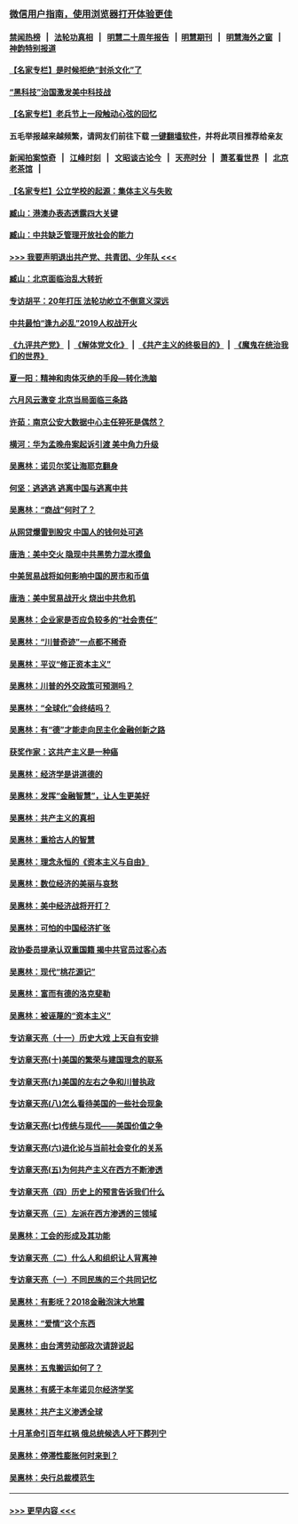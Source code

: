 ### [微信用户指南，使用浏览器打开体验更佳](https://github.com/gfw-breaker/banned-news1/blob/master/indexes/wechat-guide.md?t=0)
#### [禁闻热榜](热点新闻.md?t=0)  &nbsp;&nbsp;|&nbsp;&nbsp; [法轮功真相](https://github.com/gfw-breaker/truth/blob/master/README.md?t=0) &nbsp;&nbsp;|&nbsp;&nbsp; [明慧二十周年报告](https://github.com/gfw-breaker/mh-reports/blob/master/README.md?t=0) &nbsp;&nbsp;|&nbsp;&nbsp;[明慧期刊](https://github.com/gfw-breaker/mh-qikan) &nbsp;&nbsp;|&nbsp;&nbsp; [明慧海外之窗](https://github.com/gfw-breaker/mh-news/blob/master/README.md?t=0) &nbsp;&nbsp;|&nbsp;&nbsp; [神韵特别报道](https://github.com/gfw-breaker/mh-news/blob/master/shenyun.md?t=0)
#### [【名家专栏】是时候拒绝“封杀文化”了](../pages/nsc423/n11814093.md?t=02161022) 
#### [“黑科技”治国激发美中科技战](../pages/nsc423/n11638056.md?t=02161022) 
#### [【名家专栏】老兵节上一段触动心弦的回忆](../pages/nsc423/n11646016.md?t=02161022) 
#### 五毛举报越来越频繁，请网友们前往下载 [一键翻墙软件](https://github.com/gfw-breaker/ssr-accounts)，并将此项目推荐给亲友
#### [新闻拍案惊奇](https://github.com/gfw-breaker/banned-news1/blob/master/pages/link4.md) &nbsp;&nbsp;|&nbsp;&nbsp; [江峰时刻](https://github.com/gfw-breaker/banned-news1/blob/master/pages/link4.md) &nbsp;&nbsp;|&nbsp;&nbsp; [文昭谈古论今](https://github.com/gfw-breaker/banned-news1/blob/master/pages/link4.md) &nbsp;&nbsp;|&nbsp;&nbsp; [天亮时分](https://github.com/gfw-breaker/banned-news1/blob/master/pages/link4.md) &nbsp;&nbsp;|&nbsp;&nbsp; [萧茗看世界](https://github.com/gfw-breaker/banned-news1/blob/master/pages/link4.md) &nbsp;&nbsp;|&nbsp;&nbsp; [北京老茶馆](https://github.com/gfw-breaker/banned-news1/blob/master/pages/link4.md) &nbsp;&nbsp;|&nbsp;&nbsp; 
#### [【名家专栏】公立学校的起源：集体主义与失败](../pages/nsc423/n11601833.md?t=02161022) 
#### [臧山：港澳办表态透露四大关键](../pages/nsc423/n11421628.md?t=02161022) 
#### [臧山：中共缺乏管理开放社会的能力](../pages/nsc423/n11407457.md?t=02161022) 
#### [>>> 我要声明退出共产党、共青团、少年队 <<<](https://github.com/begood0513/goodnews/blob/master/quit/letter.md) 
#### [臧山：北京面临治乱大转折](../pages/nsc423/n11406895.md?t=02161022) 
#### [专访胡平：20年打压 法轮功屹立不倒意义深远](../pages/nsc423/n11398800.md?t=02161022) 
#### [中共最怕“逢九必乱”2019人权战开火](../pages/nsc423/n11385248.md?t=02161022) 
#### [《九评共产党》](https://github.com/begood0513/9ping.md/blob/master/README.md) &nbsp;|&nbsp; [《解体党文化》](../../../../jtdwh.md/blob/master/README.md)  &nbsp;|&nbsp; [《共产主义的终极目的》](../../../../gczydzjmd.md/blob/master/README.md) &nbsp;|&nbsp; [《魔鬼在统治我们的世界》](../../../../mgztzwmdsj.md/blob/master/README.md) 
#### [夏一阳：精神和肉体灭绝的手段—转化洗脑](../pages/nsc423/n11368250.md?t=02161022) 
#### [六月风云激变 北京当局面临三条路](../pages/nsc423/n11313668.md?t=02161022) 
#### [许茹：南京公安大数据中心主任猝死是偶然？](../pages/nsc423/n11064744.md?t=02161022) 
#### [横河：华为孟晚舟案起诉引渡 美中角力升级](../pages/nsc423/n11027230.md?t=02161022) 
#### [吴惠林：诺贝尔奖让海耶克翻身](../pages/nsc423/n10890049.md?t=02161022) 
#### [何坚：逃逃逃 逃离中国与逃离中共](../pages/nsc423/n10592891.md?t=02161022) 
#### [吴惠林：“商战”何时了？](../pages/nsc423/n10573558.md?t=02161022) 
#### [从网贷爆雷到股灾 中国人的钱何处可逃](../pages/nsc423/n10572800.md?t=02161022) 
#### [唐浩：美中交火 隐现中共黑势力混水摸鱼](../pages/nsc423/n10544040.md?t=02161022) 
#### [中美贸易战将如何影响中国的房市和币值](../pages/nsc423/n10543697.md?t=02161022) 
#### [唐浩：美中贸易战开火 烧出中共危机](../pages/nsc423/n10540126.md?t=02161022) 
#### [吴惠林：企业家是否应负较多的“社会责任”](../pages/nsc423/n10535022.md?t=02161022) 
#### [吴惠林：“川普奇迹”一点都不稀奇](../pages/nsc423/n10512808.md?t=02161022) 
#### [吴惠林：平议“修正资本主义”](../pages/nsc423/n10495724.md?t=02161022) 
#### [吴惠林：川普的外交政策可预测吗？](../pages/nsc423/n10462387.md?t=02161022) 
#### [吴惠林：“全球化”会终结吗？](../pages/nsc423/n10452838.md?t=02161022) 
#### [吴惠林：有“德”才能走向民主化金融创新之路](../pages/nsc423/n10432292.md?t=02161022) 
#### [获奖作家：这共产主义是一种癌](../pages/nsc423/n10431541.md?t=02161022) 
#### [吴惠林：经济学是讲道德的](../pages/nsc423/n10398014.md?t=02161022) 
#### [吴惠林：发挥“金融智慧”，让人生更美好](../pages/nsc423/n10375019.md?t=02161022) 
#### [吴惠林：共产主义的真相](../pages/nsc423/n10351394.md?t=02161022) 
#### [吴惠林：重拾古人的智慧](../pages/nsc423/n10337691.md?t=02161022) 
#### [吴惠林：理念永恒的《资本主义与自由》](../pages/nsc423/n10316274.md?t=02161022) 
#### [吴惠林：数位经济的美丽与哀愁](../pages/nsc423/n10292946.md?t=02161022) 
#### [吴惠林：美中经济战将开打？](../pages/nsc423/n10258825.md?t=02161022) 
#### [吴惠林：可怕的中国经济扩张](../pages/nsc423/n10219147.md?t=02161022) 
#### [政协委员提承认双重国籍 揭中共官员过客心态](../pages/nsc423/n10208809.md?t=02161022) 
#### [吴惠林：现代“桃花源记”](../pages/nsc423/n10185234.md?t=02161022) 
#### [吴惠林：富而有德的洛克斐勒](../pages/nsc423/n10142264.md?t=02161022) 
#### [吴惠林：被诬蔑的“资本主义”](../pages/nsc423/n10124816.md?t=02161022) 
#### [专访章天亮（十一）历史大戏 上天自有安排](../pages/nsc423/n10094905.md?t=02161022) 
#### [专访章天亮(十)美国的繁荣与建国理念的联系](../pages/nsc423/n10094899.md?t=02161022) 
#### [专访章天亮(九)美国的左右之争和川普执政](../pages/nsc423/n10094889.md?t=02161022) 
#### [专访章天亮(八)怎么看待美国的一些社会现象](../pages/nsc423/n10094857.md?t=02161022) 
#### [专访章天亮(七)传统与现代——美国价值之争](../pages/nsc423/n10093140.md?t=02161022) 
#### [专访章天亮(六)进化论与当前社会变化的关系](../pages/nsc423/n10092036.md?t=02161022) 
#### [专访章天亮(五)为何共产主义在西方不断渗透](../pages/nsc423/n10083620.md?t=02161022) 
#### [专访章天亮（四）历史上的预言告诉我们什么](../pages/nsc423/n10083606.md?t=02161022) 
#### [专访章天亮（三）左派在西方渗透的三领域](../pages/nsc423/n10081115.md?t=02161022) 
#### [吴惠林：工会的形成及其功能](../pages/nsc423/n10080633.md?t=02161022) 
#### [专访章天亮（二）什么人和组织让人背离神](../pages/nsc423/n10076637.md?t=02161022) 
#### [专访章天亮（一）不同民族的三个共同记忆](../pages/nsc423/n10074188.md?t=02161022) 
#### [吴惠林：有影呒？2018金融泡沫大地震](../pages/nsc423/n10040534.md?t=02161022) 
#### [吴惠林：“爱情”这个东西](../pages/nsc423/n10019423.md?t=02161022) 
#### [吴惠林：由台湾劳动部政次请辞说起](../pages/nsc423/n9979679.md?t=02161022) 
#### [吴惠林：五鬼搬运如何了？](../pages/nsc423/n9925338.md?t=02161022) 
#### [吴惠林：有感于本年诺贝尔经济学奖](../pages/nsc423/n9871883.md?t=02161022) 
#### [吴惠林：共产主义渗透全球](../pages/nsc423/n9812748.md?t=02161022) 
#### [十月革命引百年红祸 俄总统候选人吁下葬列宁](../pages/nsc423/n9810182.md?t=02161022) 
#### [吴惠林：停滞性膨胀何时来到？](../pages/nsc423/n9764136.md?t=02161022) 
#### [吴惠林：央行总裁模范生](../pages/nsc423/n9728134.md?t=02161022) 

----
#### [ >>> 更早内容 <<< ](../indexes/nsc423-earlier.md)
